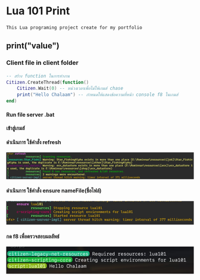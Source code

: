 # Lua 101 Print

```
This Lua programing project create for my portfolio 
```

## print("value")

### Client file in client folder

```lua
-- สร้าง function ในการทำงาน
Citizen.CreateThread(function()
    Citizen.Wait(0) -- หน่วงเวลาเพื่อไม่ให้เกมส์ chase
    print("Hello Chalaam") -- กำหนดให้แสดงข้อความที่หน้า console f8 ในเกมส์
end)
```

#### Run file server .bat
#### เข้าสู่เกมส์

#### ดำเนินการ ใช้คำสั่ง refresh

![alt text](image.png)

#### ดำเนินการ ใช้คำสั่ง ensure nameFile(ชื่อไฟล์)

![alt text](image-1.png)

#### กด f8 เพื่อตรวจสอบผลลัพธ์

![alt text](image-2.png)
